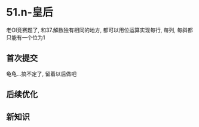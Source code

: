 # 51.n-皇后

老OI竞赛题了, 和37.解数独有相同的地方, 都可以用位运算实现每行, 每列, 每斜都只能有一个位为1

## 首次提交

龟龟...搞不定了, 留着以后做吧

## 后续优化

## 新知识
